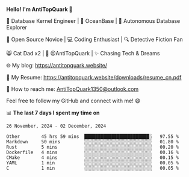 
**Hello! I'm AntiTopQuark 👋**

🔧 Database Kernel Engineer | 🌊 OceanBase | 🤖 Autonomous Database Explorer

🌱 Open Source Novice | 💻 Coding Enthusiast | 🔍 Detective Fiction Fan

😸 Cat Dad x2 | 🎉 @AntiTopQuark | ✨ Chasing Tech & Dreams

🌐 My blog: https://antitopquark.website/

📄 My Resume: https://antitopquark.website/downloads/resume_cn.pdf

📧 How to reach me: AntiTopQuark1350@outlook.com

Feel free to follow my GitHub and connect with me! 😄

📊 **The last 7 days I spent my time on** 

<!--START_SECTION:waka-->
```text
26 November, 2024 - 02 December, 2024

Other        45 hrs 59 mins  ████████████████████████░   97.55 % 
Markdown     50 mins         ░░░░░░░░░░░░░░░░░░░░░░░░░   01.80 % 
Rust         5 mins          ░░░░░░░░░░░░░░░░░░░░░░░░░   00.20 % 
Dockerfile   4 mins          ░░░░░░░░░░░░░░░░░░░░░░░░░   00.16 % 
CMake        4 mins          ░░░░░░░░░░░░░░░░░░░░░░░░░   00.15 % 
YAML         1 min           ░░░░░░░░░░░░░░░░░░░░░░░░░   00.05 % 
C            1 min           ░░░░░░░░░░░░░░░░░░░░░░░░░   00.05 %
```
<!--END_SECTION:waka-->


